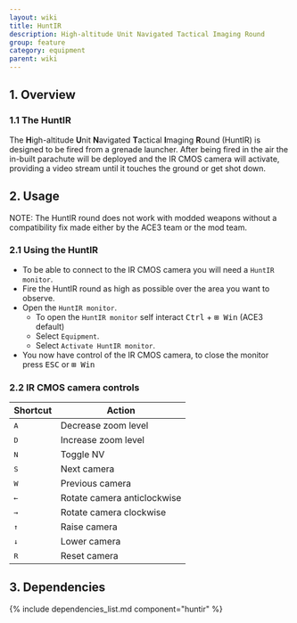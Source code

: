```yaml
---
layout: wiki
title: HuntIR
description: High-altitude Unit Navigated Tactical Imaging Round
group: feature
category: equipment
parent: wiki
---
```


## 1. Overview

### 1.1 The HuntIR
The **H**igh-altitude **U**nit **N**avigated **T**actical **I**maging **R**ound (HuntIR) is designed to be fired from a grenade launcher. After being fired in the air the in-built parachute will be deployed and the IR CMOS camera will activate, providing a video stream until it touches the ground or get shot down.

## 2. Usage
NOTE: The HuntIR round does not work with modded weapons without a compatibility fix made either by the ACE3 team or the mod team.

### 2.1 Using the HuntIR
- To be able to connect to the IR CMOS camera you will need a `HuntIR monitor`.
- Fire the HuntIR round as high as possible over the area you want to observe.
- Open the `HuntIR monitor`.
  - To open the `HuntIR monitor` self interact <kbd>Ctrl</kbd> + <kbd>⊞&nbsp;Win</kbd> (ACE3 default)
  - Select `Equipment`.
  - Select `Activate HuntIR monitor`.
- You now have control of the IR CMOS camera, to close the monitor press <kbd>ESC</kbd> or <kbd>⊞&nbsp;Win</kbd>

### 2.2 IR CMOS camera controls

Shortcut | Action
------------ | -------------
<kbd>A</kbd>  | Decrease zoom level
<kbd>D</kbd> | Increase zoom level
<kbd>N</kbd> | Toggle NV
<kbd>S</kbd> | Next camera
<kbd>W</kbd> | Previous camera
<kbd>←</kbd> | Rotate camera anticlockwise
<kbd>→</kbd>|  Rotate camera clockwise
<kbd>↑</kbd> | Raise camera
<kbd>↓</kbd> | Lower camera
<kbd>R</kbd> | Reset camera

## 3. Dependencies

{% include dependencies_list.md component="huntir" %}
